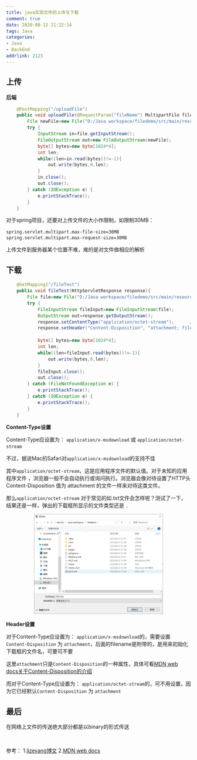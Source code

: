 ```yaml
---
title: java实现文件的上传与下载
comment: true
date: 2020-08-12 21:22:14
tags: Java
categories: 
- Java
- BackEnd
addrlink: 2123
---
```




## 上传

**后端**

```java
    @PostMapping("/uploadFile")
    public void uploadFile(@RequestParam("fileName") MultipartFile file){
        File newFile=new File("D:/Java workspace/filedemo/src/main/resources/static/files/"+file.getOriginalFilename());
        try {
            InputStream in=file.getInputStream();
            FileOutputStream out=new FileOutputStream(newFile);
            byte[] bytes=new byte[1024*4];
            int len;
            while((len=in.read(bytes))!=-1){
                out.write(bytes,0,len);
            }
            in.close();
            out.close();
        } catch (IOException e) {
            e.printStackTrace();
        }
    }

```

对于spring项目，还要对上传文件的大小作限制，如限制30MB：

```properties
spring.servlet.multipart.max-file-size=30MB
spring.servlet.multipart.max-request-size=30MB
```


上传文件到服务器某个位置不难，难的是对文件做相应的解析




## 下载


```java
    @GetMapping("/fileTest")
    public void fileTest(HttpServletResponse response){
        File file=new File("D:/Java workspace/filedemo/src/main/resources/static/files/java实现文件的上传与下载.md");
        try {
            FileInputStream fileInput=new FileInputStream(file);
            OutputStream out=response.getOutputStream();
            response.setContentType("application/octet-stream");      //告诉浏览器这是要下载的
            response.setHeader("Content-Disposition", "attachment; filename=" + file.getName());     

            byte[] bytes=new byte[1024*4];
            int len;
            while((len=fileInput.read(bytes))!=-1){
                out.write(bytes,0,len);
            }
            fileInput.close();
            out.close();
        } catch (FileNotFoundException e) {
            e.printStackTrace();
        } catch (IOException e) {
            e.printStackTrace();
        }
    }

```

**Content-Type设置**

Content-Type应设置为： `application/x-msdownload` 或 `application/octet-stream` 

不过，据说Mac的Safari对`application/x-msdownload`的支持不佳

其中`application/octet-stream`，这是应用程序文件的默认值。对于未知的应用程序文件 ，浏览器一般不会自动执行或询问执行。浏览器会像对待设置了HTTP头Content-Disposition 值为 attachment 的文件一样来对待这类文件。

那么`application/octet-stream` 对于常见的如.txt文件会怎样呢？测试了一下，结果还是一样，弹出的下载框所显示的文件类型还是 `.`

<div style="width:70%;margin:auto;">

![img1](./java实现文件的上传与下载/1.png)

</div>


**Header设置**

对于Content-Type应设置为： `application/x-msdownload`的，需要设置`Content-Disposition` 为 `attachment`，后面的filename是附带的，是用来初始化下载框的文件名，可要可不要

这里`attachment`只是`Content-Disposition`的一种属性，具体可看[MDN web docs关于Content-Disposition的介绍](https://developer.mozilla.org/zh-CN/docs/Web/HTTP/Headers/Content-Disposition)


而对于Content-Type应设置为： `application/octet-stream`的，可不用设置，因为它已经默认`Content-Disposition` 为 `attachment`







## 最后

在网络上文件的传送绝大部分都是以binary的形式传送




<br/>

参考：
1.[lizeyang博文](https://blog.csdn.net/lizeyang/article/details/8982155)
2.[MDN web docs](https://developer.mozilla.org/zh-CN/docs/Web/HTTP/Basics_of_HTTP/MIME_types)